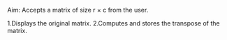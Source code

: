 Aim:
Accepts a matrix of size r × c from the user.

1.Displays the original matrix.
2.Computes and stores the transpose of the matrix.
